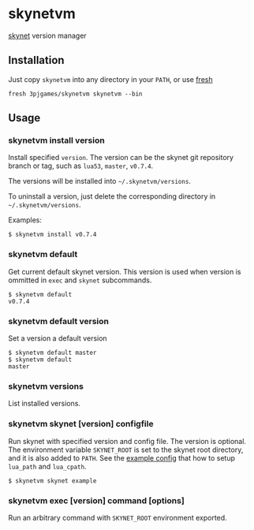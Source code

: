 # skynetvm

[skynet](https://github.com/cloudwu/skynet) version manager

## Installation

Just copy `skynetvm` into any directory in your `PATH`, or use [fresh](http://freshshell.com/)

    fresh 3pjgames/skynetvm skynetvm --bin

## Usage

### skynetvm install version

Install specified `version`. The version can be the skynet git repository branch or tag, such as `lua53`, `master`, `v0.7.4`.

The versions will be installed into `~/.skynetvm/versions`.

To uninstall a version, just delete the corresponding directory in `~/.skynetvm/versions`.

Examples:

    $ skynetvm install v0.7.4

### skynetvm default

Get current default skynet version. This version is used when version is ommitted in `exec` and `skynet` subcommands.

    $ skynetvm default
    v0.7.4

### skynetvm default version

Set a version a default version

    $ skynetvm default master
    $ skynetvm default
    master

### skynetvm versions

List installed versions.

### skynetvm skynet \[version\] configfile

Run skynet with specified version and config file. The version is optional. The environment variable `SKYNET_ROOT` is set to the skynet root directory, and it is also added to `PATH`. See the [example config](https://github.com/3pjgames/skynetvm/example) that how to setup `lua_path` and `lua_cpath`.

    $ skynetvm skynet example

### skynetvm exec \[version\] command \[options\]

Run an arbitrary command with `SKYNET_ROOT` environment exported.
